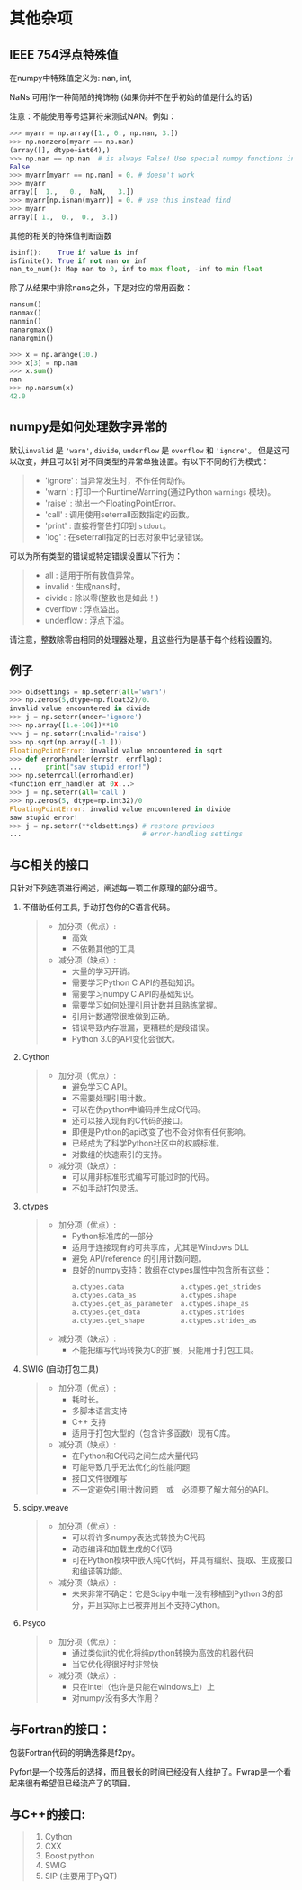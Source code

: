 # 其他杂项

## IEEE 754浮点特殊值

在numpy中特殊值定义为: nan, inf,

NaNs 可用作一种简陋的掩饰物 (如果你并不在乎初始的值是什么的话)

注意：不能使用等号运算符来测试NAN。例如：

```python
>>> myarr = np.array([1., 0., np.nan, 3.])
>>> np.nonzero(myarr == np.nan)
(array([], dtype=int64),)
>>> np.nan == np.nan  # is always False! Use special numpy functions instead.
False
>>> myarr[myarr == np.nan] = 0. # doesn't work
>>> myarr
array([  1.,   0.,  NaN,   3.])
>>> myarr[np.isnan(myarr)] = 0. # use this instead find
>>> myarr
array([ 1.,  0.,  0.,  3.])
```

其他的相关的特殊值判断函数

```python
isinf():    True if value is inf
isfinite(): True if not nan or inf
nan_to_num(): Map nan to 0, inf to max float, -inf to min float
```

除了从结果中排除nans之外，下是对应的常用函数：

```python
nansum()
nanmax()
nanmin()
nanargmax()
nanargmin()

>>> x = np.arange(10.)
>>> x[3] = np.nan
>>> x.sum()
nan
>>> np.nansum(x)
42.0
```

## numpy是如何处理数字异常的

默认``invalid`` 是 ``'warn'``, ``divide``, ``underflow`` 是 ``overflow`` 和 ``'ignore'``。 但是这可以改变，并且可以针对不同类型的异常单独设置。有以下不同的行为模式：

> - 'ignore' : 当异常发生时，不作任何动作。
> - 'warn' : 打印一个RuntimeWarning(通过Python ``warnings`` 模块)。
> - 'raise' : 抛出一个FloatingPointError。
> - 'call' : 调用使用seterrall函数指定的函数。
> - 'print' : 直接将警告打印到 ``stdout``。
> - 'log' : 在seterrall指定的日志对象中记录错误。

可以为所有类型的错误或特定错误设置以下行为：

> - all : 适用于所有数值异常。
> - invalid : 生成nans时。
> - divide : 除以零(整数也是如此！)
> - overflow : 浮点溢出。
> - underflow : 浮点下溢。

请注意，整数除零由相同的处理器处理，且这些行为是基于每个线程设置的。

## 例子

```python
>>> oldsettings = np.seterr(all='warn')
>>> np.zeros(5,dtype=np.float32)/0.
invalid value encountered in divide
>>> j = np.seterr(under='ignore')
>>> np.array([1.e-100])**10
>>> j = np.seterr(invalid='raise')
>>> np.sqrt(np.array([-1.]))
FloatingPointError: invalid value encountered in sqrt
>>> def errorhandler(errstr, errflag):
...      print("saw stupid error!")
>>> np.seterrcall(errorhandler)
<function err_handler at 0x...>
>>> j = np.seterr(all='call')
>>> np.zeros(5, dtype=np.int32)/0
FloatingPointError: invalid value encountered in divide
saw stupid error!
>>> j = np.seterr(**oldsettings) # restore previous
...                              # error-handling settings
```

## 与C相关的接口

只针对下列选项进行阐述，阐述每一项工作原理的部分细节。

1. 不借助任何工具, 手动打包你的C语言代码。
    > - 加分项（优点）:
    >   - 高效
    >   - 不依赖其他的工具
    > - 减分项（缺点）:
    >   - 大量的学习开销。
    >   - 需要学习Python C API的基础知识。
    >   - 需要学习numpy C API的基础知识。
    >   - 需要学习如何处理引用计数并且熟练掌握。
    >   - 引用计数通常很难做到正确。
    >   - 错误导致内存泄漏，更糟糕的是段错误。
    >   - Python 3.0的API变化会很大。
1. Cython
    > - 加分项（优点）:
    >   - 避免学习C API。
    >   - 不需要处理引用计数。
    >   - 可以在伪python中编码并生成C代码。
    >   - 还可以接入现有的C代码的接口。
    >   - 即便是Python的api改变了也不会对你有任何影响。
    >   - 已经成为了科学Python社区中的权威标准。
    >   - 对数组的快速索引的支持。
    > - 减分项（缺点）:
    >   - 可以用非标准形式编写可能过时的代码。
    >   - 不如手动打包灵活。
1. ctypes
    > - 加分项（优点）:
    >   - Python标准库的一部分
    >   - 适用于连接现有的可共享库，尤其是Windows DLL
    >   - 避免 API/reference 的引用计数问题。
    >   - 良好的numpy支持：数组在ctypes属性中包含所有这些：
    >       ```python
    >       a.ctypes.data              a.ctypes.get_strides
    >       a.ctypes.data_as           a.ctypes.shape
    >       a.ctypes.get_as_parameter  a.ctypes.shape_as
    >       a.ctypes.get_data          a.ctypes.strides
    >       a.ctypes.get_shape         a.ctypes.strides_as
    >       ```
    > - 减分项（缺点）:
    >   - 不能把编写代码转换为C的扩展，只能用于打包工具。
1. SWIG (自动打包工具)
    > - 加分项（优点）:
    >   - 耗时长。
    >   - 多脚本语言支持
    >   - C++ 支持
    >   - 适用于打包大型的（包含许多函数）现有C库。
    > - 减分项（缺点）:
    >   - 在Python和C代码之间生成大量代码
    >   - 可能导致几乎无法优化的性能问题
    >   - 接口文件很难写
    >   - 不一定避免引用计数问题　或　必须要了解大部分的API。
1. scipy.weave
    > - 加分项（优点）:
    >   - 可以将许多numpy表达式转换为C代码
    >   - 动态编译和加载生成的C代码
    >   - 可在Python模块中嵌入纯C代码，并具有编织、提取、生成接口和编译等功能。
    > - 减分项（缺点）:
    >   - 未来非常不确定：它是Scipy中唯一没有移植到Python 3的部分，并且实际上已被弃用且不支持Cython。
1. Psyco
    > - 加分项（优点）:
    >   - 通过类似jit的优化将纯python转换为高效的机器代码
    >   - 当它优化得很好时非常快
    > - 减分项（缺点）:
    >   - 只在intel（也许是只能在windows上）上
    >   - 对numpy没有多大作用？

## 与Fortran的接口：

包装Fortran代码的明确选择是f2py。

Pyfort是一个较落后的选择，而且很长的时间已经没有人维护了。Fwrap是一个看起来很有希望但已经流产了的项目。

## 与C++的接口:

> 1. Cython
> 1. CXX
> 1. Boost.python
> 1. SWIG
> 1. SIP (主要用于PyQT)
